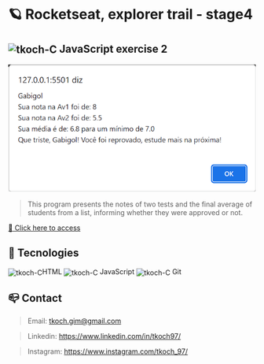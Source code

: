 # 🪐 Rocketseat, explorer trail - stage4
## <img align="center" alt="tkoch-C" height="20" width="20" src="https://cdn.jsdelivr.net/gh/devicons/devicon/icons/javascript/javascript-original.svg" /> JavaScript exercise 2


![preview](/github/preview.png)


>This program presents the notes of two tests and the final average of students from a list, informing whether they were approved or not.

[🔗 Click here to access](https://tkoch97.github.io/finalmedia)

## 🔧 Tecnologies

<img align="center" alt="tkoch-C" height="30" width="40" src="https://cdn.jsdelivr.net/gh/devicons/devicon/icons/html5/html5-original.svg" />HTML <img align="center" alt="tkoch-C" height="30" width="40" src="https://cdn.jsdelivr.net/gh/devicons/devicon/icons/javascript/javascript-original.svg" /> JavaScript <img align="center" alt="tkoch-C" height="30" width="40" src="https://cdn.jsdelivr.net/gh/devicons/devicon/icons/git/git-original.svg" /> Git



## 📪 Contact


>Email: tkoch.gim@gmail.com

>Linkedin: https://www.linkedin.com/in/tkoch97/

>Instagram: https://www.instagram.com/tkoch_97/